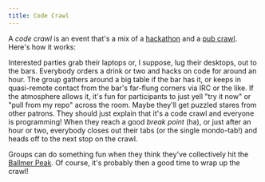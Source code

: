 ```yaml
---
title: Code Crawl
---
```


A *code crawl* is an event that's a mix of a [hackathon](http://en.wikipedia.org/wiki/Hackathon) and a [pub crawl](http://en.wikipedia.org/wiki/Pub_crawl).  Here's how it works:

Interested parties grab their laptops or, I suppose, lug their desktops, out to the bars.  Everybody orders a drink or two and hacks on code for around an hour.  The group gathers around a big table if the bar has it, or keeps in quasi-remote contact from the bar's far-flung corners via IRC or the like.  If the atmosphere allows it, it's fun for participants to just yell "try it now" or "pull from my repo" across the room.  Maybe they'll get puzzled stares from other patrons.  They should just explain that it's a code crawl and everyone is programming!  When they reach a good *break point* (ha), or just after an hour or two, everybody closes out their tabs (or the single mondo-tab!) and heads off to the next stop on the crawl.

Groups can do something fun when they think they've collectively hit the [Ballmer Peak](http://xkcd.com/323/).  Of course, it's probably then a good time to wrap up the crawl!
